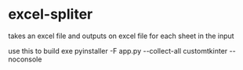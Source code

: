 # excel-spliter
takes an excel file and outputs on excel file for each sheet in the input

use this to build exe
pyinstaller -F app.py --collect-all customtkinter --noconsole